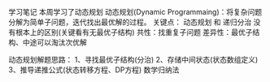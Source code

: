 学习笔记
本周学习了动态规划
动态规划(Dynamic Programmaing)：将复杂问题分解为简单子问题，迭代找出最优解的过程。
关键点：
动态规划 和 递归分治 没有根本上的区别(关键看有无最优子结构) 共性：找重复子问题 差异性：最优子结构、中途可以淘汰次优解

动态规划解题思路：
1、寻找最优子结构(分治)
2、存储中间状态(状态数组定义)
3、推导递推公式(状态转移方程、DP方程) 数学归纳法